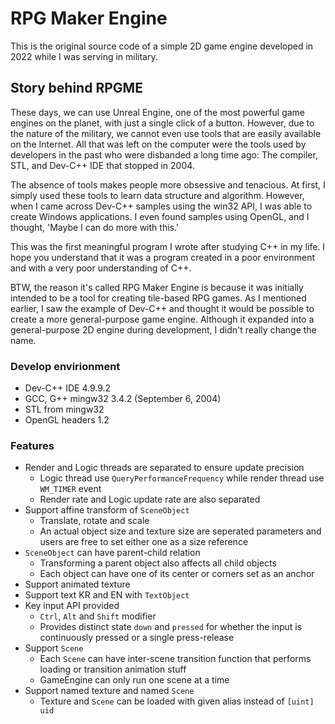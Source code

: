 
# RPG Maker Engine
This is the original source code of a simple 2D game engine developed in 2022 while I was serving in military.

## Story behind RPGME
These days, we can use Unreal Engine, one of the most powerful game engines on the planet, with just a single click of a button. However, due to the nature of the military, we cannot even use tools that are easily available on the Internet. All that was left on the computer were the tools used by developers in the past who were disbanded a long time ago: The compiler, STL, and Dev-C++ IDE that stopped in 2004.

The absence of tools makes people more obsessive and tenacious. At first, I simply used these tools to learn data structure and algorithm. However, when I came across Dev-C++ samples using the win32 API, I was able to create Windows applications. I even found samples using OpenGL, and I thought, 'Maybe I can do more with this.'

This was the first meaningful program I wrote after studying C++ in my life. I hope you understand that it was a program created in a poor environment and with a very poor understanding of C++.

BTW, the reason it's called RPG Maker Engine is because it was initially intended to be a tool for creating tile-based RPG games. As I mentioned earlier, I saw the example of Dev-C++ and thought it would be possible to create a more general-purpose game engine. Although it expanded into a general-purpose 2D engine during development, I didn't really change the name.


### Develop envirionment
- Dev-C++ IDE 4.9.9.2
- GCC, G++ mingw32 3.4.2 (September 6, 2004)
- STL from mingw32
- OpenGL headers 1.2

### Features
- Render and Logic threads are separated to ensure update precision
	- Logic thread use `QueryPerformanceFrequency` while render thread use  `WM_TIMER` event
	- Render rate and Logic update rate are also separated
- Support affine transform of `SceneObject`
	- Translate, rotate and scale
	- An actual object size and texture size are seperated parameters and users are free to set either one as a size reference
- `SceneObject` can have parent-child relation
	- Transforming a parent object also affects all child objects
	- Each object can have one of its center or corners set as an anchor
- Support animated texture
- Support text KR and EN with `TextObject` 
- Key input API provided
	- `Ctrl`, `Alt` and `Shift` modifier
	- Provides distinct state `down` and `pressed` for whether the input is continuously pressed or a single press-release
- Support `Scene`
	- Each `Scene` can have inter-scene transition function that performs loading or transition animation stuff
	- GameEngine can only run one scene at a time
- Support named texture and named `Scene`
	- Texture and `Scene` can be loaded with given alias instead of `[uint] uid`
